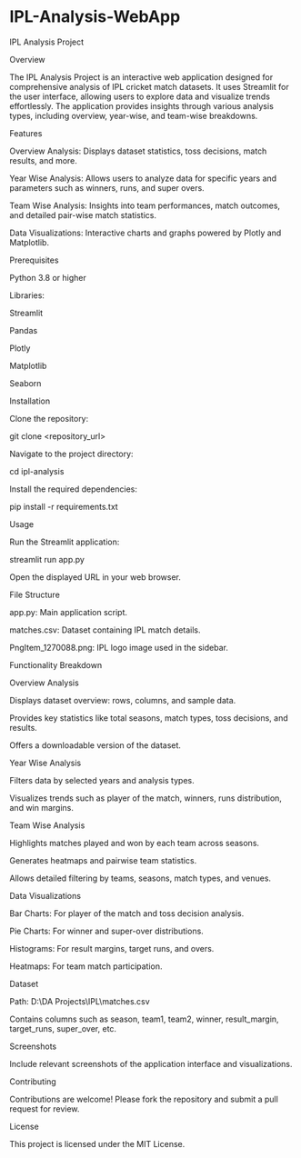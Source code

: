 # IPL-Analysis-WebApp

IPL Analysis Project

Overview

The IPL Analysis Project is an interactive web application designed for comprehensive analysis of IPL cricket match datasets. It uses Streamlit for the user interface, allowing users to explore data and visualize trends effortlessly. The application provides insights through various analysis types, including overview, year-wise, and team-wise breakdowns.

Features

Overview Analysis: Displays dataset statistics, toss decisions, match results, and more.

Year Wise Analysis: Allows users to analyze data for specific years and parameters such as winners, runs, and super overs.

Team Wise Analysis: Insights into team performances, match outcomes, and detailed pair-wise match statistics.

Data Visualizations: Interactive charts and graphs powered by Plotly and Matplotlib.

Prerequisites

Python 3.8 or higher

Libraries:

Streamlit

Pandas

Plotly

Matplotlib

Seaborn

Installation

Clone the repository:

git clone <repository_url>

Navigate to the project directory:

cd ipl-analysis

Install the required dependencies:

pip install -r requirements.txt

Usage

Run the Streamlit application:

streamlit run app.py

Open the displayed URL in your web browser.

File Structure

app.py: Main application script.

matches.csv: Dataset containing IPL match details.

PngItem_1270088.png: IPL logo image used in the sidebar.

Functionality Breakdown

Overview Analysis

Displays dataset overview: rows, columns, and sample data.

Provides key statistics like total seasons, match types, toss decisions, and results.

Offers a downloadable version of the dataset.

Year Wise Analysis

Filters data by selected years and analysis types.

Visualizes trends such as player of the match, winners, runs distribution, and win margins.

Team Wise Analysis

Highlights matches played and won by each team across seasons.

Generates heatmaps and pairwise team statistics.

Allows detailed filtering by teams, seasons, match types, and venues.

Data Visualizations

Bar Charts: For player of the match and toss decision analysis.

Pie Charts: For winner and super-over distributions.

Histograms: For result margins, target runs, and overs.

Heatmaps: For team match participation.

Dataset

Path: D:\DA Projects\IPL\matches.csv

Contains columns such as season, team1, team2, winner, result_margin, target_runs, super_over, etc.

Screenshots

Include relevant screenshots of the application interface and visualizations.

Contributing

Contributions are welcome! Please fork the repository and submit a pull request for review.

License

This project is licensed under the MIT License.
